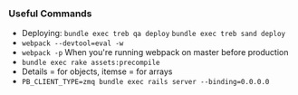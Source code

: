### Useful Commands
* Deploying: `bundle exec treb qa deploy`  `bundle exec treb sand deploy`
* `webpack --devtool=eval -w `
* `webpack -p` When you're running webpack on master before production
* `bundle exec rake assets:precompile`
* Details = for objects, itemse = for arrays 
* `PB_CLIENT_TYPE=zmq bundle exec rails server --binding=0.0.0.0`
